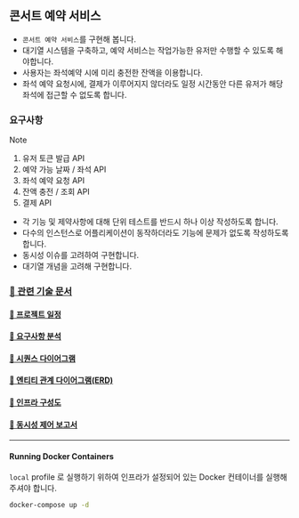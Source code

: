 ## 콘서트 예약 서비스
- `콘서트 예약 서비스`를 구현해 봅니다.
- 대기열 시스템을 구축하고, 예약 서비스는 작업가능한 유저만 수행할 수 있도록 해야합니다.
- 사용자는 좌석예약 시에 미리 충전한 잔액을 이용합니다.
- 좌석 예약 요청시에, 결제가 이루어지지 않더라도 일정 시간동안 다른 유저가 해당 좌석에 접근할 수 없도록 합니다.


### 요구사항

> [!NOTE]
>
>  1. 유저 토큰 발급 API
>  2. 예약 가능 날짜 / 좌석 API
>  3. 좌석 예약 요청 API
>  4. 잔액 충전 / 조회 API
>  5. 결제 API

- 각 기능 및 제약사항에 대해 단위 테스트를 반드시 하나 이상 작성하도록 합니다.
- 다수의 인스턴스로 어플리케이션이 동작하더라도 기능에 문제가 없도록 작성하도록 합니다.
- 동시성 이슈를 고려하여 구현합니다.
- 대기열 개념을 고려해 구현합니다.


### [📁 관련 기술 문서](docs/)

#### [📆 프로젝트 일정](https://github.com/users/y-00jin/projects/2/views/1)
#### [🔗 요구사항 분석](docs/01_requirements.md)
#### [🔗 시퀀스 다이어그램](docs/02_sequenceDiagram.md)
#### [🔗 엔티티 관계 다이어그램(ERD)](docs/03_erd.md)
#### [🔗 인프라 구성도](docs/04_infra.md)

#### [🔗 동시성 제어 보고서](docs/05_동시성제어보고서.md)


---


#### Running Docker Containers

`local` profile 로 실행하기 위하여 인프라가 설정되어 있는 Docker 컨테이너를 실행해주셔야 합니다.

```bash
docker-compose up -d
```
